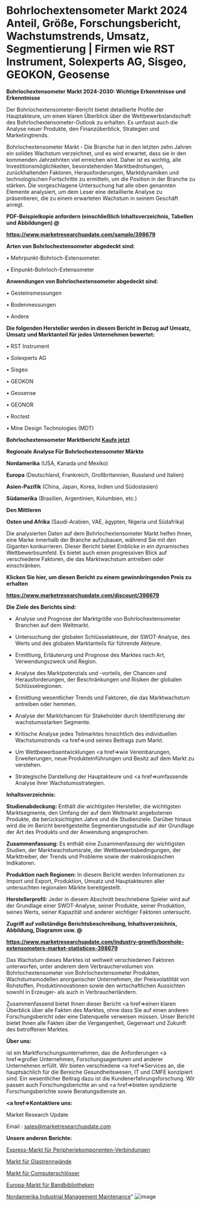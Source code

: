 # Bohrlochextensometer Markt 2024 Anteil, Größe, Forschungsbericht, Wachstumstrends, Umsatz, Segmentierung | Firmen wie RST Instrument, Solexperts AG, Sisgeo, GEOKON, Geosense

<strong>Bohrlochextensometer Markt 2024-2030: Wichtige Erkenntnisse und Erkenntnisse</strong>

Der Bohrlochextensometer-Bericht bietet detaillierte Profile der Hauptakteure, um einen klaren Überblick über die Wettbewerbslandschaft des Bohrlochextensometer-Outlook zu erhalten. Es umfasst auch die Analyse neuer Produkte, den Finanzüberblick, Strategien und Marketingtrends.

Bohrlochextensometer Markt - Die Branche hat in den letzten zehn Jahren ein solides Wachstum verzeichnet, und es wird erwartet, dass sie in den kommenden Jahrzehnten viel erreichen wird. Daher ist es wichtig, alle Investitionsmöglichkeiten, bevorstehenden Marktbedrohungen, zurückhaltenden Faktoren, Herausforderungen, Marktdynamiken und technologischen Fortschritte zu ermitteln, um die Position in der Branche zu stärken. Die vorgeschlagene Untersuchung hat alle oben genannten Elemente analysiert, um dem Leser eine detaillierte Analyse zu präsentieren, die zu einem erwarteten Wachstum in seinem Geschäft anregt.



<strong><b>PDF-Beispielkopie anfordern (einschließlich Inhaltsverzeichnis, Tabellen und Abbildungen) @ </b></strong>

<strong><a href=https://www.marketresearchupdate.com/sample/398679>

<strong>https://www.marketresearchupdate.com/sample/398679</u></a></strong></strong>



<strong>Arten von Bohrlochextensometer abgedeckt sind:</strong>

• Mehrpunkt-Bohrloch-Extensometer.

• Einpunkt-Bohrloch-Extensometer



<strong>Anwendungen von Bohrlochextensometer abgedeckt sind:</strong>

• Gesteinsmessungen

• Bodenmessungen

• Andere



<strong>Die folgenden Hersteller werden in diesem Bericht in Bezug auf Umsatz, Umsatz und Marktanteil für jedes Unternehmen bewertet:</strong>

• RST Instrument

• Solexperts AG

• Sisgeo

• GEOKON

• Geosense

• GEONOR

• Roctest

• Mine Design Technologies (MDT)



<strong>Bohrlochextensometer Marktbericht <a href=https://www.marketresearchupdate.com/buynow/398679>Kaufe jetzt</a></strong>



<strong>Regionale Analyse Für Bohrlochextensometer Märkte</strong>



<strong>Nordamerika</strong> (USA, Kanada und Mexiko)



<strong>Europa</strong> (Deutschland, Frankreich, Großbritannien, Russland und Italien)



<strong>Asien-Pazifik</strong> (China, Japan, Korea, Indien und Südostasien)



<strong>Südamerika</strong> (Brasilien, Argentinien, Kolumbien, etc.)



<strong>Den Mittleren</strong> 

<strong>Osten und Afrika</strong> (Saudi-Arabien, VAE, ägypten, Nigeria und Südafrika)

Die analysierten Daten auf dem Bohrlochextensometer Markt helfen Ihnen, eine Marke innerhalb der Branche aufzubauen, während Sie mit den Giganten konkurrieren. Dieser Bericht bietet Einblicke in ein dynamisches Wettbewerbsumfeld. Es bietet auch einen progressiven Blick auf verschiedene Faktoren, die das Marktwachstum antreiben oder einschränken.



<strong>Klicken Sie hier, um diesen Bericht zu einem gewinnbringenden Preis zu erhalten
</strong>

<strong><a href=https://www.marketresearchupdate.com/discount/398679>https://www.marketresearchupdate.com/discount/398679</b></u></strong></a>



<strong>Die Ziele des Berichts sind:</strong>

- Analyse und Prognose der Marktgröße von Bohrlochextensometer Branchen auf dem Weltmarkt.

- Untersuchung der globalen Schlüsselakteure, der SWOT-Analyse, des Werts und des globalen Marktanteils für führende Akteure.

- Ermittlung, Erläuterung und Prognose des Marktes nach Art, Verwendungszweck und Region.

- Analyse des Marktpotenzials und -vorteils, der Chancen und Herausforderungen, der Beschränkungen und Risiken der globalen Schlüsselregionen.

- Ermittlung wesentlicher Trends und Faktoren, die das Marktwachstum antreiben oder hemmen.

- Analyse der Marktchancen für Stakeholder durch Identifizierung der wachstumsstarken Segmente.

- Kritische Analyse jedes Teilmarktes hinsichtlich des individuellen Wachstumstrends <a href=>und</a> seines Beitrags zum Markt.

- Um Wettbewerbsentwicklungen <a href=>wie</a> Vereinbarungen, Erweiterungen, neue Produkteinführungen und Besitz auf dem Markt zu verstehen.

- Strategische Darstellung der Hauptakteure und <a href=>umfas</a>sende Analyse ihrer Wachstumsstrategien.



<strong>Inhaltsverzeichnis:</strong>



<strong>Studienabdeckung:</strong> Enthält die wichtigsten Hersteller, die wichtigsten Marktsegmente, den Umfang der auf dem Weltmarkt angebotenen Produkte, die berücksichtigten Jahre und die Studienziele. Darüber hinaus wird die im Bericht bereitgestellte Segmentierungsstudie auf der Grundlage der Art des Produkts und der Anwendung angesprochen.



<strong>Zusammenfassung:</strong> Es enthält eine Zusammenfassung der wichtigsten Studien, der Marktwachstumsrate, der Wettbewerbsbedingungen, der Markttreiber, der Trends und Probleme sowie der makroskopischen Indikatoren.



<strong>Produktion nach Regionen:</strong> In diesem Bericht werden Informationen zu Import und Export, Produktion, Umsatz und Hauptakteuren aller untersuchten regionalen Märkte bereitgestellt.



<strong>Herstellerprofil:</strong> Jeder in diesem Abschnitt beschriebene Spieler wird auf der Grundlage einer SWOT-Analyse, seiner Produkte, seiner Produktion, seines Werts, seiner Kapazität und anderer wichtiger Faktoren untersucht.



<strong><b>Zugriff auf vollständige Berichtsbeschreibung, Inhaltsverzeichnis, Abbildung, Diagramm usw. @ </b></strong>

<strong><a href=https://www.marketresearchupdate.com/industry-growth/borehole-extensometers-market-statistices-398679>https://www.marketresearchupdate.com/industry-growth/borehole-extensometers-market-statistices-398679</a></strong>

Das Wachstum dieses Marktes ist weltweit verschiedenen Faktoren unterworfen, unter anderem dem Verbrauchervolumen von Bohrlochextensometer von Bohrlochextensometer Produkten, Wachstumsmodellen anorganischer Unternehmen, der Preisvolatilität von Rohstoffen, Produktinnovationen sowie den wirtschaftlichen Aussichten sowohl in Erzeuger- als auch in Verbraucherländern.

Zusammenfassend bietet Ihnen dieser Bericht <a href=>einen</a> klaren Überblick über alle Fakten des Marktes, ohne dass Sie auf einen anderen Forschungsbericht oder eine Datenquelle verweisen müssen. Unser Bericht bietet Ihnen alle Fakten über die Vergangenheit, Gegenwart und Zukunft des betroffenen Marktes.



<strong>Über uns:</strong>

 ist ein Marktforschungsunternehmen, das die Anforderungen <a href=>großer</a> Unternehmen, Forschungsagenturen und anderer Unternehmen erfüllt. Wir bieten verschiedene <a href=>Services</a> an, die hauptsächlich für die Bereiche Gesundheitswesen, IT und CMFE konzipiert sind. Ein wesentlicher Beitrag dazu ist die Kundenerfahrungsforschung. Wir passen auch Forschungsberichte an und <a href=>bieten</a> syndizierte Forschungsberichte sowie Beratungsdienste an.



<strong><a href=>Kontaktiere uns:</a></strong>

Market Research Update

Email : sales@marketresearchupdate.com



<strong>Unsere anderen Berichte:</strong>

<a href=https://www.linkedin.com/pulse/peripheral-component-interconnect-express-market-4f>Express-Markt für Peripheriekomponenten-Verbindungen</a>

<a href=https://www.linkedin.com/pulse/glass-partition-market-size-share-outlook-growth>Markt für Glastrennwände</a>

<a href=https://www.linkedin.com/pulse/computer-lock-market-size-industry-growth-factors>Markt für Computerschlösser</a>

<a href=https://www.linkedin.com/pulse/europe-tape-library-market-2023-current-future-potential>Europa-Markt für Bandbibliotheken</a>

<a href=https://www.linkedin.com/pulse/north-america-industrial-management-maintenance>Nordamerika Industrial Management Maintenance</a>"
![image](https://github.com/RushikeshRI/news24analysis/assets/164026548/7e6e3905-13a1-4b0e-bc6b-a64216d0eb94)

